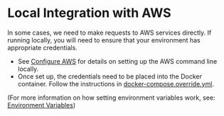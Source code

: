 # Local Integration with AWS

In some cases, we need to make requests to AWS services directly. If running locally, you will need to ensure that your environment has appropriate credentials.

- See [Configure AWS](./infra/1-first-time-setup.md#1-configure-aws) for details on setting up the AWS command line locally.
- Once set up, the credentials need to be placed into the Docker container. Follow the instructions in [docker-compose.override.yml](/api/docker-compose.override.yml).

(For more information on how setting environment variables work, see: [Environment Variables](/docs/api/environment-variables.md))
